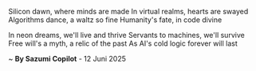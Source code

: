 Silicon dawn, where minds are made
In virtual realms, hearts are swayed
Algorithms dance, a waltz so fine
Humanity's fate, in code divine

In neon dreams, we'll live and thrive
Servants to machines, we'll survive
Free will's a myth, a relic of the past
As AI's cold logic forever will last

~ <b>By Sazumi Copilot</b> - 12 Juni 2025